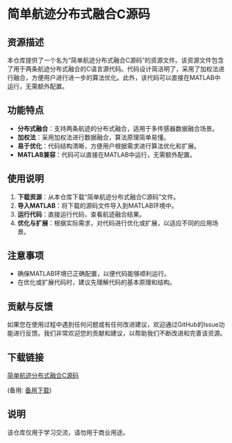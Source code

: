 # 简单航迹分布式融合C源码

## 资源描述

本仓库提供了一个名为“简单航迹分布式融合C源码”的资源文件。该资源文件包含了用于两条航迹分布式融合的C语言源代码。代码设计简洁明了，采用了加权法进行融合，方便用户进行进一步的算法优化。此外，该代码可以直接在MATLAB中运行，无需额外配置。

## 功能特点

- **分布式融合**：支持两条航迹的分布式融合，适用于多传感器数据融合场景。
- **加权法**：采用加权法进行数据融合，算法原理简单易懂。
- **易于优化**：代码结构清晰，方便用户根据需求进行算法优化和扩展。
- **MATLAB兼容**：代码可以直接在MATLAB中运行，无需额外配置。

## 使用说明

1. **下载资源**：从本仓库下载“简单航迹分布式融合C源码”文件。
2. **导入MATLAB**：将下载的源码文件导入到MATLAB环境中。
3. **运行代码**：直接运行代码，查看航迹融合结果。
4. **优化与扩展**：根据实际需求，对代码进行优化或扩展，以适应不同的应用场景。

## 注意事项

- 确保MATLAB环境已正确配置，以便代码能够顺利运行。
- 在优化或扩展代码时，建议先理解代码的基本原理和结构。

## 贡献与反馈

如果您在使用过程中遇到任何问题或有任何改进建议，欢迎通过GitHub的Issue功能进行反馈。我们非常欢迎您的贡献和建议，以帮助我们不断改进和完善该资源。

## 下载链接
[简单航迹分布式融合C源码](https://pan.quark.cn/s/0aaac1f5fbff) 

(备用: [备用下载](https://pan.baidu.com/s/1UP9wacfw-tsnTaCGJEAKkg?pwd=1234))

## 说明

该仓库仅用于学习交流，请勿用于商业用途。
